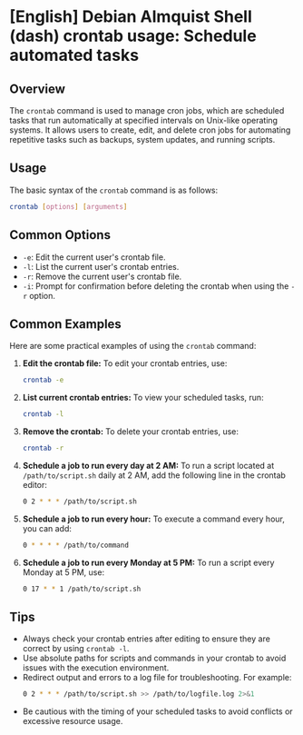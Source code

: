 # [English] Debian Almquist Shell (dash) crontab usage: Schedule automated tasks

## Overview
The `crontab` command is used to manage cron jobs, which are scheduled tasks that run automatically at specified intervals on Unix-like operating systems. It allows users to create, edit, and delete cron jobs for automating repetitive tasks such as backups, system updates, and running scripts.

## Usage
The basic syntax of the `crontab` command is as follows:

```bash
crontab [options] [arguments]
```

## Common Options
- `-e`: Edit the current user's crontab file.
- `-l`: List the current user's crontab entries.
- `-r`: Remove the current user's crontab file.
- `-i`: Prompt for confirmation before deleting the crontab when using the `-r` option.

## Common Examples
Here are some practical examples of using the `crontab` command:

1. **Edit the crontab file:**
   To edit your crontab entries, use:
   ```bash
   crontab -e
   ```

2. **List current crontab entries:**
   To view your scheduled tasks, run:
   ```bash
   crontab -l
   ```

3. **Remove the crontab:**
   To delete your crontab entries, use:
   ```bash
   crontab -r
   ```

4. **Schedule a job to run every day at 2 AM:**
   To run a script located at `/path/to/script.sh` daily at 2 AM, add the following line in the crontab editor:
   ```bash
   0 2 * * * /path/to/script.sh
   ```

5. **Schedule a job to run every hour:**
   To execute a command every hour, you can add:
   ```bash
   0 * * * * /path/to/command
   ```

6. **Schedule a job to run every Monday at 5 PM:**
   To run a script every Monday at 5 PM, use:
   ```bash
   0 17 * * 1 /path/to/script.sh
   ```

## Tips
- Always check your crontab entries after editing to ensure they are correct by using `crontab -l`.
- Use absolute paths for scripts and commands in your crontab to avoid issues with the execution environment.
- Redirect output and errors to a log file for troubleshooting. For example:
  ```bash
  0 2 * * * /path/to/script.sh >> /path/to/logfile.log 2>&1
  ```
- Be cautious with the timing of your scheduled tasks to avoid conflicts or excessive resource usage.